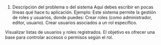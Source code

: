 1. Descripción del problema o del sistema
Aquí debes escribir en pocas líneas qué hace tu aplicación. Ejemplo:
Este sistema permite la gestión de roles y usuarios, donde puedes:
Crear roles (como administrador, editor, usuario).
Crear usuarios asociados a un rol específico.

Visualizar listas de usuarios y roles registrados.
El objetivo es ofrecer una base para controlar accesos o permisos según el rol.
